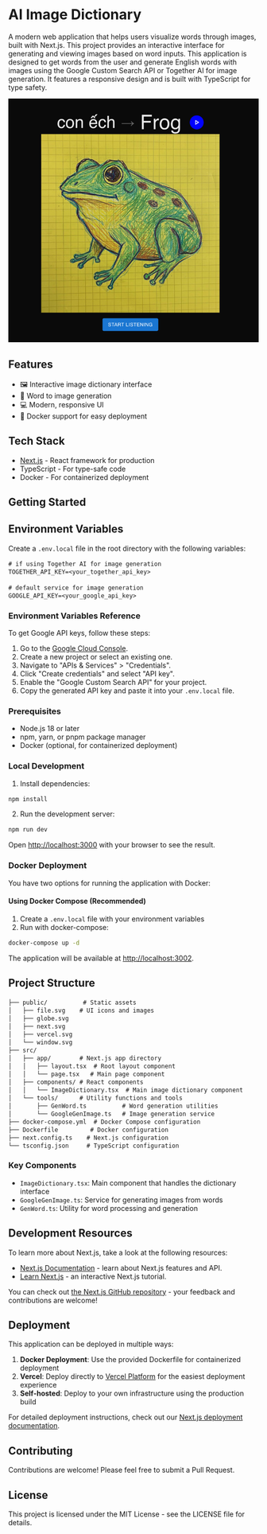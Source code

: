# AI Image Dictionary 

A modern web application that helps users visualize words through images, built with Next.js. This project provides an interactive interface for generating and viewing images based on word inputs.
This application is designed to get words from the user and generate English words with images using the Google Custom Search API or Together AI for image generation. It features a responsive design and is built with TypeScript for type safety.

![img.png](doc/img.png)

## Features

- 🖼️ Interactive image dictionary interface
- 🔄 Word to image generation
- 💻 Modern, responsive UI
- 🐳 Docker support for easy deployment

## Tech Stack

- [Next.js](https://nextjs.org/) - React framework for production
- TypeScript - For type-safe code
- Docker - For containerized deployment

## Getting Started

## Environment Variables

Create a `.env.local` file in the root directory with the following variables:

```shell
# if using Together AI for image generation
TOGETHER_API_KEY=<your_together_api_key> 

# default service for image generation
GOOGLE_API_KEY=<your_google_api_key> 
```

### Environment Variables Reference

To get Google API keys, follow these steps:
1. Go to the [Google Cloud Console](https://console.cloud.google.com/).
2. Create a new project or select an existing one.
3. Navigate to "APIs & Services" > "Credentials".
4. Click "Create credentials" and select "API key".
5. Enable the "Google Custom Search API" for your project.
6. Copy the generated API key and paste it into your `.env.local` file.

### Prerequisites

- Node.js 18 or later
- npm, yarn, or pnpm package manager
- Docker (optional, for containerized deployment)

### Local Development

1. Install dependencies:
```bash
npm install
```

2. Run the development server:
```bash
npm run dev
```

Open [http://localhost:3000](http://localhost:3000) with your browser to see the result.

### Docker Deployment

You have two options for running the application with Docker:

#### Using Docker Compose (Recommended)

1. Create a `.env.local` file with your environment variables
2. Run with docker-compose:
```bash
docker-compose up -d
```

The application will be available at [http://localhost:3002](http://localhost:3002).

## Project Structure

```
├── public/          # Static assets
│   ├── file.svg    # UI icons and images
│   ├── globe.svg
│   ├── next.svg
│   ├── vercel.svg
│   └── window.svg
├── src/
│   ├── app/        # Next.js app directory
│   │   ├── layout.tsx  # Root layout component
│   │   └── page.tsx   # Main page component
│   ├── components/ # React components
│   │   └── ImageDictionary.tsx  # Main image dictionary component
│   └── tools/      # Utility functions and tools
│       ├── GenWord.ts          # Word generation utilities
│       └── GoogleGenImage.ts   # Image generation service
├── docker-compose.yml  # Docker Compose configuration
├── Dockerfile         # Docker configuration
├── next.config.ts    # Next.js configuration
└── tsconfig.json     # TypeScript configuration
```

### Key Components

- `ImageDictionary.tsx`: Main component that handles the dictionary interface
- `GoogleGenImage.ts`: Service for generating images from words
- `GenWord.ts`: Utility for word processing and generation

## Development Resources

To learn more about Next.js, take a look at the following resources:

- [Next.js Documentation](https://nextjs.org/docs) - learn about Next.js features and API.
- [Learn Next.js](https://nextjs.org/learn) - an interactive Next.js tutorial.

You can check out [the Next.js GitHub repository](https://github.com/vercel/next.js) - your feedback and contributions are welcome!

## Deployment

This application can be deployed in multiple ways:

1. **Docker Deployment**: Use the provided Dockerfile for containerized deployment
2. **Vercel**: Deploy directly to [Vercel Platform](https://vercel.com/new) for the easiest deployment experience
3. **Self-hosted**: Deploy to your own infrastructure using the production build

For detailed deployment instructions, check out our [Next.js deployment documentation](https://nextjs.org/docs/app/building-your-application/deploying).

## Contributing

Contributions are welcome! Please feel free to submit a Pull Request.

## License

This project is licensed under the MIT License - see the LICENSE file for details.
